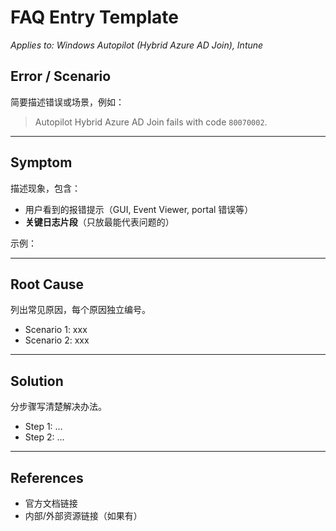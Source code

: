 # FAQ Entry Template
*Applies to: Windows Autopilot (Hybrid Azure AD Join), Intune*

## Error / Scenario
简要描述错误或场景，例如：
> Autopilot Hybrid Azure AD Join fails with code `80070002`.

---

## Symptom
描述现象，包含：
- 用户看到的报错提示（GUI, Event Viewer, portal 错误等）
- **关键日志片段**（只放最能代表问题的）

示例：

---

## Root Cause
列出常见原因，每个原因独立编号。  
- Scenario 1: xxx  
- Scenario 2: xxx  

---

## Solution
分步骤写清楚解决办法。  
- Step 1: …  
- Step 2: …  

---

## References
- 官方文档链接  
- 内部/外部资源链接（如果有）  
